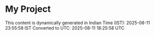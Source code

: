 # My Project

This content is dynamically generated in Indian Time (IST): 2025-08-11 23:55:58 IST
Converted to UTC: 2025-08-11 18:25:58 UTC
